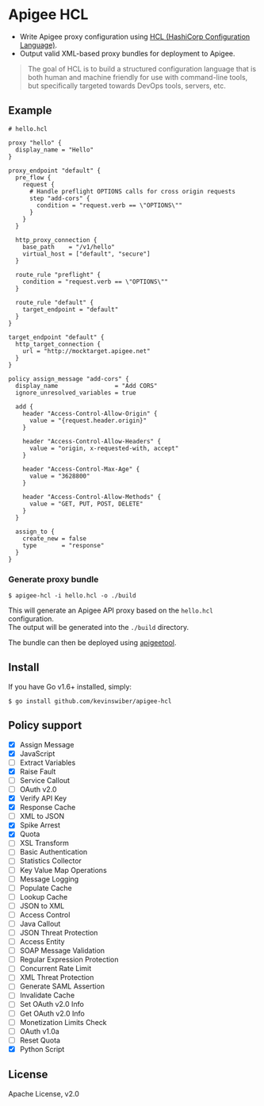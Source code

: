# Apigee HCL

* Write Apigee proxy configuration using [HCL (HashiCorp Configuration Language)](https://github.com/hashicorp/hcl).
* Output valid XML-based proxy bundles for deployment to Apigee.

> The goal of HCL is to build a structured configuration language that is both human and machine friendly for use with command-line tools, but specifically targeted towards DevOps tools, servers, etc.

## Example

```hcl
# hello.hcl

proxy "hello" {
  display_name = "Hello"
}

proxy_endpoint "default" {
  pre_flow {
    request {
      # Handle preflight OPTIONS calls for cross origin requests
      step "add-cors" {
        condition = "request.verb == \"OPTIONS\""
      }
    }
  }

  http_proxy_connection {
    base_path    = "/v1/hello"
    virtual_host = ["default", "secure"]
  }

  route_rule "preflight" {
    condition = "request.verb == \"OPTIONS\""
  }

  route_rule "default" {
    target_endpoint = "default"
  }
}

target_endpoint "default" {
  http_target_connection {
    url = "http://mocktarget.apigee.net"
  }
}

policy assign_message "add-cors" {
  display_name                = "Add CORS"
  ignore_unresolved_variables = true

  add {
    header "Access-Control-Allow-Origin" {
      value = "{request.header.origin}"
    }

    header "Access-Control-Allow-Headers" {
      value = "origin, x-requested-with, accept"
    }

    header "Access-Control-Max-Age" {
      value = "3628800"
    }

    header "Access-Control-Allow-Methods" {
      value = "GET, PUT, POST, DELETE"
    }
  }

  assign_to {
    create_new = false
    type       = "response"
  }
}
```

### Generate proxy bundle

`$ apigee-hcl -i hello.hcl -o ./build`

This will generate an Apigee API proxy based on the `hello.hcl` configuration.  
The output will be generated into the `./build` directory.

The bundle can then be deployed using [apigeetool](https://github.com/apigee/apigeetool-node).

## Install

If you have Go v1.6+ installed, simply:

`$ go install github.com/kevinswiber/apigee-hcl`


## Policy support

- [x] Assign Message
- [x] JavaScript
- [ ] Extract Variables
- [x] Raise Fault
- [ ] Service Callout
- [ ] OAuth v2.0
- [x] Verify API Key
- [x] Response Cache
- [ ] XML to JSON
- [x] Spike Arrest
- [x] Quota
- [ ] XSL Transform
- [ ] Basic Authentication
- [ ] Statistics Collector
- [ ] Key Value Map Operations
- [ ] Message Logging
- [ ] Populate Cache
- [ ] Lookup Cache
- [ ] JSON to XML
- [ ] Access Control
- [ ] Java Callout
- [ ] JSON Threat Protection
- [ ] Access Entity
- [ ] SOAP Message Validation
- [ ] Regular Expression Protection
- [ ] Concurrent Rate Limit
- [ ] XML Threat Protection
- [ ] Generate SAML Assertion
- [ ] Invalidate Cache
- [ ] Set OAuth v2.0 Info
- [ ] Get OAuth v2.0 Info
- [ ] Monetization Limits Check
- [ ] OAuth v1.0a
- [ ] Reset Quota
- [x] Python Script

## License

Apache License, v2.0 

